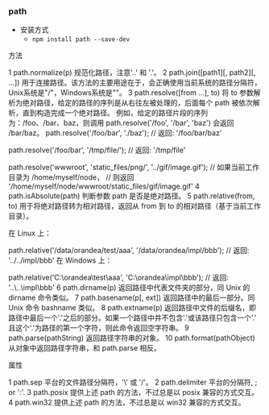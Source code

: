 ### path

* 安装方式
    * `npm install path --save-dev`


方法

1	path.normalize(p)
规范化路径，注意'..' 和 '.'。
2	path.join([path1][, path2][, ...])
用于连接路径。该方法的主要用途在于，会正确使用当前系统的路径分隔符，Unix系统是"/"，Windows系统是"\"。
3	path.resolve([from ...], to)
将 to 参数解析为绝对路径，给定的路径的序列是从右往左被处理的，后面每个 path 被依次解析，直到构造完成一个绝对路径。 例如，给定的路径片段的序列为：/foo、/bar、baz，则调用 path.resolve('/foo', '/bar', 'baz') 会返回 /bar/baz。
path.resolve('/foo/bar', './baz');
// 返回: '/foo/bar/baz'

path.resolve('/foo/bar', '/tmp/file/');
// 返回: '/tmp/file'

path.resolve('wwwroot', 'static_files/png/', '../gif/image.gif');
// 如果当前工作目录为 /home/myself/node，
// 则返回 '/home/myself/node/wwwroot/static_files/gif/image.gif'
4	path.isAbsolute(path)
判断参数 path 是否是绝对路径。
5	path.relative(from, to)
用于将绝对路径转为相对路径，返回从 from 到 to 的相对路径（基于当前工作目录）。

在 Linux 上：

path.relative('/data/orandea/test/aaa', '/data/orandea/impl/bbb');
// 返回: '../../impl/bbb'
在 Windows 上：

path.relative('C:\\orandea\\test\\aaa', 'C:\\orandea\\impl\\bbb');
// 返回: '..\\..\\impl\\bbb'
6	path.dirname(p)
返回路径中代表文件夹的部分，同 Unix 的dirname 命令类似。
7	path.basename(p[, ext])
返回路径中的最后一部分。同 Unix 命令 bashname 类似。
8	path.extname(p)
返回路径中文件的后缀名，即路径中最后一个'.'之后的部分。如果一个路径中并不包含'.'或该路径只包含一个'.' 且这个'.'为路径的第一个字符，则此命令返回空字符串。
9	path.parse(pathString)
返回路径字符串的对象。
10	path.format(pathObject)
从对象中返回路径字符串，和 path.parse 相反。

属性

1	path.sep
平台的文件路径分隔符，'\\' 或 '/'。
2	path.delimiter
平台的分隔符, ; or ':'.
3	path.posix
提供上述 path 的方法，不过总是以 posix 兼容的方式交互。
4	path.win32
提供上述 path 的方法，不过总是以 win32 兼容的方式交互。
